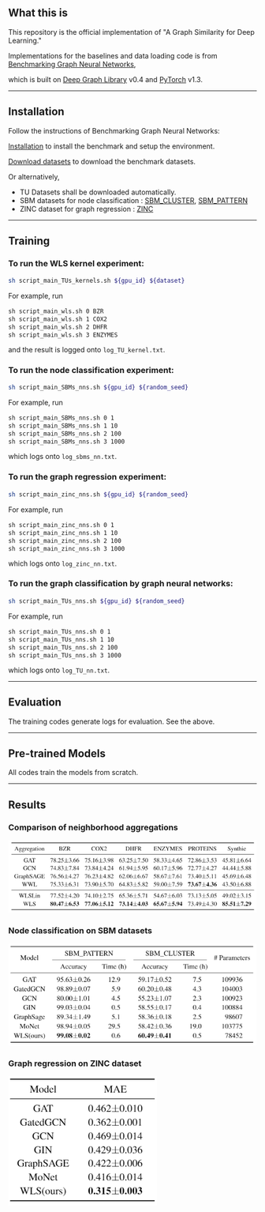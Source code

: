 ## What this is

This repository is the official implementation of "A Graph Similarity for Deep Learning."

Implementations for the baselines and data loading code is from [Benchmarking Graph Neural Networks](https://github.com/graphdeeplearning/benchmarking-gnns),

which is built on [Deep Graph Library](https://www.dgl.ai/) v0.4 and [PyTorch](https://pytorch.org/) v1.3.

******
## Installation

Follow the instructions of Benchmarking Graph Neural Networks:

[Installation](./docs/01_benchmark_installation.md) to install the benchmark and setup the environment.

[Download datasets](./docs/02_download_datasets.md) to download the benchmark datasets.

Or alternatively,
* TU Datasets shall be downloaded automatically.
* SBM datasets for node classification : [SBM_CLUSTER](https://www.dropbox.com/s/edpjywwexztxann/SBM_CLUSTER.pkl?dl=1), [SBM_PATTERN](https://www.dropbox.com/s/zf17n6x6s441s14/SBM_PATTERN.pkl?dl=1)
* ZINC dataset for graph regression : [ZINC](https://www.dropbox.com/s/bhimk9p1xst6dvo/ZINC.pkl?dl=1)

*****
## Training

### To run the **WLS kernel** experiment:
```sh
sh script_main_TUs_kernels.sh ${gpu_id} ${dataset}
```

For example, run
```
sh script_main_wls.sh 0 BZR
sh script_main_wls.sh 1 COX2
sh script_main_wls.sh 2 DHFR
sh script_main_wls.sh 3 ENZYMES
```
and the result is logged onto `log_TU_kernel.txt`.

### To run the **node classification** experiment:
```sh
sh script_main_SBMs_nns.sh ${gpu_id} ${random_seed}
```

For example, run
```
sh script_main_SBMs_nns.sh 0 1
sh script_main_SBMs_nns.sh 1 10
sh script_main_SBMs_nns.sh 2 100
sh script_main_SBMs_nns.sh 3 1000
```
which logs onto `log_sbms_nn.txt`.

### To run the **graph regression** experiment:
```sh
sh script_main_zinc_nns.sh ${gpu_id} ${random_seed}
```

For example, run
```
sh script_main_zinc_nns.sh 0 1
sh script_main_zinc_nns.sh 1 10
sh script_main_zinc_nns.sh 2 100
sh script_main_zinc_nns.sh 3 1000
```
which logs onto `log_zinc_nn.txt`.

### To run the **graph classification** by graph neural networks:
```sh
sh script_main_TUs_nns.sh ${gpu_id} ${random_seed}
```

For example, run
```
sh script_main_TUs_nns.sh 0 1
sh script_main_TUs_nns.sh 1 10
sh script_main_TUs_nns.sh 2 100
sh script_main_TUs_nns.sh 3 1000
```
which logs onto `log_TU_nn.txt`.

******
## Evaluation

The training codes generate logs for evaluation. See the above.

******
## Pre-trained Models

All codes train the models from scratch.

******
## Results

### Comparison of neighborhood aggregations
<img src="./docs/aggregation.png"/>

### Node classification on SBM datasets
<img src="./docs/sbm.png"/>

### Graph regression on ZINC dataset
<img src="./docs/zinc.png"/>

